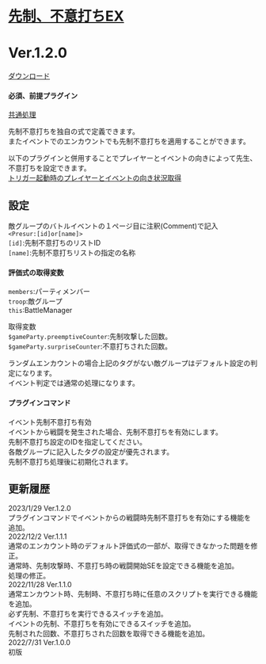 # [先制、不意打ちEX](https://raw.githubusercontent.com/nuun888/MZ/master/NUUN_PreemptiveSurpriseEx.js)
# Ver.1.2.0
[ダウンロード](https://raw.githubusercontent.com/nuun888/MZ/master/NUUN_PreemptiveSurpriseEx.js)  
#### 必須、前提プラグイン
[共通処理](https://github.com/nuun888/MZ/blob/master/README/Base.md)  


先制不意打ちを独自の式で定義できます。  
またイベントでのエンカウントでも先制不意打ちを適用することができます。  

以下のプラグインと併用することでプレイヤーとイベントの向きによって先生、不意打ちを設定できます。  
[トリガー起動時のプレイヤーとイベントの向き状況取得](https://github.com/nuun888/MZ/blob/master/README/EventPlayerDirection.md)  

## 設定
敵グループのバトルイベントの１ページ目に注釈(Comment)で記入  
`<Presur:[id]or[name]>`  
`[id]`:先制不意打ちのリストID  
`[name]`:先制不意打ちリストの指定の名称  

#### 評価式の取得変数  
`members`:パーティメンバー  
`troop`:敵グループ  
`this`:BattleManager  

取得変数  
`$gameParty.preemptiveCounter`:先制攻撃した回数。  
`$gameParty.surpriseCounter`:不意打ちされた回数。  

ランダムエンカウントの場合上記のタグがない敵グループはデフォルト設定の判定になります。  
イベント判定では通常の処理になります。  

#### プラグインコマンド
イベント先制不意打ち有効  
イベントから戦闘を発生された場合、先制不意打ちを有効にします。  
先制不意打ち設定のIDを指定してください。  
各敵グループに記入したタグの設定が優先されます。  
先制不意打ち処理後に初期化されます。  


## 更新履歴
2023/1/29 Ver.1.2.0  
プラグインコマンドでイベントからの戦闘時先制不意打ちを有効にする機能を追加。  
2022/12/2 Ver.1.1.1  
通常のエンカウント時のデフォルト評価式の一部が、取得できなかった問題を修正。  
通常時、先制攻撃時、不意打ち時の戦闘開始SEを設定できる機能を追加。  
処理の修正。  
2022/11/28 Ver.1.1.0  
通常エンカウント時、先制時、不意打ち時に任意のスクリプトを実行できる機能を追加。  
必ず先制、不意打ちを実行できるスイッチを追加。  
イベントの先制、不意打ちを有効にできるスイッチを追加。  
先制された回数、不意打ちされた回数を取得できる機能を追加。  
2022/7/31 Ver.1.0.0  
初版  
